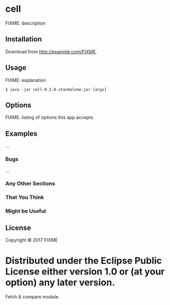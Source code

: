 # cell

FIXME: description

## Installation

Download from http://example.com/FIXME.

## Usage

FIXME: explanation

    $ java -jar cell-0.1.0-standalone.jar [args]

## Options

FIXME: listing of options this app accepts.

## Examples

...

### Bugs

...

### Any Other Sections
### That You Think
### Might be Useful

## License

Copyright © 2017 FIXME

Distributed under the Eclipse Public License either version 1.0 or (at
your option) any later version.
=======
Fetch &amp; compare module.
